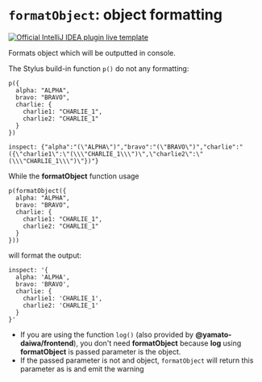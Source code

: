# `formatObject`: object formatting

[![Official IntelliJ IDEA plugin live template](https://img.shields.io/badge/IntelliJ_IDEA_Live_Template-fo-blue.svg?style=flat)](https://plugins.jetbrains.com/plugin/17677-yamato-daiwa-frontend)

Formats object which will be outputted in console.

The Stylus build-in function `p()` do not any formatting:

```stylus
p({
  alpha: "ALPHA",
  bravo: "BRAVO",
  charlie: {
    charlie1: "CHARLIE_1",
    charlie2: "CHARLIE_1"
  }
})
```

```
inspect: {"alpha":"(\"ALPHA\")","bravo":"(\"BRAVO\")","charlie":"({\"charlie1\":\"(\\\"CHARLIE_1\\\")\",\"charlie2\":\"(\\\"CHARLIE_1\\\")\"})"}
```

While the **formatObject** function usage

```stylus
p(formatObject({
  alpha: "ALPHA",
  bravo: "BRAVO",
  charlie: {
    charlie1: "CHARLIE_1",
    charlie2: "CHARLIE_1"
  }
}))
```

will format the output:

```
inspect: '{      
  alpha: 'ALPHA',
  bravo: 'BRAVO',
  charlie: {
    charlie1: 'CHARLIE_1',
    charlie2: 'CHARLIE_1'
  }
}'
```

* If you are using the function `log()` (also provided by **@yamato-daiwa/frontend**), you don't need
**formatObject** because **log** using **formatObject** is passed parameter is the object.
* If the passed parameter is not and object, `formatObject` will return this parameter as is and emit the warning
